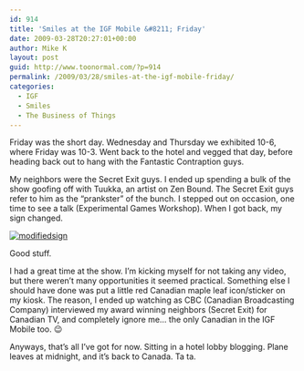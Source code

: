 ```yaml
---
id: 914
title: 'Smiles at the IGF Mobile &#8211; Friday'
date: 2009-03-28T20:27:01+00:00
author: Mike K
layout: post
guid: http://www.toonormal.com/?p=914
permalink: /2009/03/28/smiles-at-the-igf-mobile-friday/
categories:
  - IGF
  - Smiles
  - The Business of Things
---
```

Friday was the short day. Wednesday and Thursday we exhibited 10-6, where Friday was 10-3. Went back to the hotel and vegged that day, before heading back out to hang with the Fantastic Contraption guys. 

My neighbors were the Secret Exit guys. I ended up spending a bulk of the show goofing off with Tuukka, an artist on Zen Bound. The Secret Exit guys refer to him as the &#8220;prankster&#8221; of the bunch. I stepped out on occasion, one time to see a talk (Experimental Games Workshop). When I got back, my sign changed.

[<img src="/wp-content/uploads/2009/03/modifiedsign-450x337.jpg" alt="modifiedsign" title="modifiedsign" width="450" height="337" class="aligncenter size-medium wp-image-913" srcset="http://blog.toonormal.com/wp-content/uploads/2009/03/modifiedsign-450x337.jpg 450w, http://blog.toonormal.com/wp-content/uploads/2009/03/modifiedsign.jpg 912w" sizes="(max-width: 450px) 100vw, 450px" />](/wp-content/uploads/2009/03/modifiedsign.jpg)

Good stuff.

I had a great time at the show. I&#8217;m kicking myself for not taking any video, but there weren&#8217;t many opportunities it seemed practical. Something else I should have done was put a little red Canadian maple leaf icon/sticker on my kiosk. The reason, I ended up watching as CBC (Canadian Broadcasting Company) interviewed my award winning neighbors (Secret Exit) for Canadian TV, and completely ignore me&#8230; the only Canadian in the IGF Mobile too. 😉

Anyways, that&#8217;s all I&#8217;ve got for now. Sitting in a hotel lobby blogging. Plane leaves at midnight, and it&#8217;s back to Canada. Ta ta.